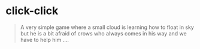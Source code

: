 # click-click
> A very simple game where a small cloud is learning how to float in sky but he is a bit afraid of crows who always comes in his way and we have to help him ....
